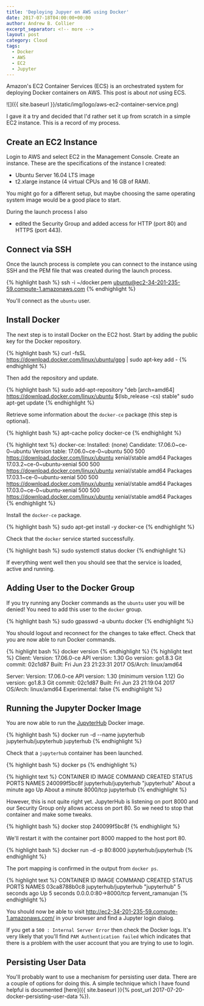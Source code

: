 ```yaml
---
title: 'Deploying Jupyer on AWS using Docker'
date: 2017-07-18T04:00:00+00:00
author: Andrew B. Collier
excerpt_separator: <!-- more -->
layout: post
category: Cloud
tags:
  - Docker
  - AWS
  - EC2
  - Jupyter
---
```


<!--
http://zero-to-jupyterhub.readthedocs.io/en/latest/
https://github.com/jupyterhub/jupyterhub-deploy-teaching
-->

Amazon's EC2 Container Services (ECS) is an orchestrated system for deploying Docker containers on AWS. This post is about *not* using ECS.

![]({{ site.baseurl }}/static/img/logo/aws-ec2-container-service.png)

<!-- <iframe width="853" height="480" src="https://www.youtube.com/embed/zBqjh61QcB4" frameborder="0" allowfullscreen></iframe> -->

<!-- more -->

I gave it a try and decided that I'd rather set it up from scratch in a simple EC2 instance. This is a record of my process.

## Create an EC2 Instance

Login to AWS and select EC2 in the Management Console. Create an instance. These are the specifications of the instance I created:

- Ubuntu Server 16.04 LTS image
- t2.xlarge instance (4 virtual CPUs and 16 GB of RAM).

You might go for a different setup, but maybe choosing the same operating system image would be a good place to start.

During the launch process I also

- edited the Security Group and added access for HTTP (port 80) and HTTPS (port 443).

## Connect via SSH

Once the launch process is complete you can connect to the instance using SSH and the PEM file that was created during the launch process.

{% highlight bash %}
ssh -i ~/docker.pem ubuntu@ec2-34-201-235-59.compute-1.amazonaws.com
{% endhighlight %}

You'll connect as the `ubuntu` user.

## Install Docker

The next step is to install Docker on the EC2 host. Start by adding the public key for the Docker repository.

{% highlight bash %}
curl -fsSL https://download.docker.com/linux/ubuntu/gpg | sudo apt-key add -
{% endhighlight %}

Then add the repository and update.

{% highlight bash %}
sudo add-apt-repository "deb [arch=amd64] https://download.docker.com/linux/ubuntu $(lsb_release -cs) stable"
sudo apt-get update
{% endhighlight %}

Retrieve some information about the `docker-ce` package (this step is optional).

{% highlight bash %}
apt-cache policy docker-ce
{% endhighlight %}

{% highlight text %}
docker-ce:
  Installed: (none)
  Candidate: 17.06.0~ce-0~ubuntu
  Version table:
     17.06.0~ce-0~ubuntu 500
        500 https://download.docker.com/linux/ubuntu xenial/stable amd64 Packages
     17.03.2~ce-0~ubuntu-xenial 500
        500 https://download.docker.com/linux/ubuntu xenial/stable amd64 Packages
     17.03.1~ce-0~ubuntu-xenial 500
        500 https://download.docker.com/linux/ubuntu xenial/stable amd64 Packages
     17.03.0~ce-0~ubuntu-xenial 500
        500 https://download.docker.com/linux/ubuntu xenial/stable amd64 Packages
{% endhighlight %}

Install the `docker-ce` package.

{% highlight bash %}
sudo apt-get install -y docker-ce
{% endhighlight %}

Check that the `docker` service started successfully.

{% highlight bash %}
sudo systemctl status docker
{% endhighlight %}

If everything went well then you should see that the service is loaded, active and running.

## Adding User to the Docker Group

If you try running any Docker commands as the `ubuntu` user you will be denied! You need to add this user to the `docker` group.

{% highlight bash %}
sudo gpasswd -a ubuntu docker
{% endhighlight %}

You should logout and reconnect for the changes to take effect. Check that you are now able to run Docker commands.

{% highlight bash %}
docker version
{% endhighlight %}
{% highlight text %}
Client:
 Version:      17.06.0-ce
 API version:  1.30
 Go version:   go1.8.3
 Git commit:   02c1d87
 Built:        Fri Jun 23 21:23:31 2017
 OS/Arch:      linux/amd64

Server:
 Version:      17.06.0-ce
 API version:  1.30 (minimum version 1.12)
 Go version:   go1.8.3
 Git commit:   02c1d87
 Built:        Fri Jun 23 21:19:04 2017
 OS/Arch:      linux/amd64
 Experimental: false
{% endhighlight %}

## Running the Jupyter Docker Image

You are now able to run the [JupyterHub](https://github.com/jupyterhub/jupyterhub) Docker image.

{% highlight bash %}
docker run -d --name jupyterhub jupyterhub/jupyterhub jupyterhub
{% endhighlight %}

Check that a `jupyterhub` container has been launched.

{% highlight bash %}
docker ps
{% endhighlight %}

{% highlight text %}
CONTAINER ID        IMAGE                   COMMAND             CREATED              STATUS              PORTS               NAMES
240099f5bc8f        jupyterhub/jupyterhub   "jupyterhub"        About a minute ago   Up About a minute   8000/tcp            jupyterhub
{% endhighlight %}

However, this is not quite right yet. JupyterHub is listening on port 8000 and our Security Group only allows access on port 80. So we need to stop that container and make some tweaks.

{% highlight bash %}
docker stop 240099f5bc8f
{% endhighlight %}

We'll restart it with the container port 8000 mapped to the host port 80.

{% highlight bash %}
docker run -d -p 80:8000 jupyterhub/jupyterhub
{% endhighlight %}

The port mapping is confirmed in the output from `docker ps`.

{% highlight text %}
CONTAINER ID        IMAGE                   COMMAND             CREATED             STATUS              PORTS                  NAMES
03ca8788b0c8        jupyterhub/jupyterhub   "jupyterhub"        5 seconds ago       Up 5 seconds        0.0.0.0:80->8000/tcp   fervent_ramanujan
{% endhighlight %}

You should now be able to visit <http://ec2-34-201-235-59.compute-1.amazonaws.com/> in your browser and find a Jupyter login dialog.

If you get a `500 : Internal Server Error` then check the Docker logs. It's very likely that you'll find `PAM Authentication failed` which indicates that there is a problem with the user account that you are trying to use to login.

## Persisting User Data

You'll probably want to use a mechanism for persisting user data. There are a couple of options for doing this. A simple technique which I have found helpful is documented [here]({{ site.baseurl }}{% post_url 2017-07-20-docker-persisting-user-data %}).
